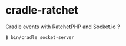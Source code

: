 # cradle-ratchet
Cradle events with RatchetPHP and Socket.io ?

```bash
$ bin/cradle socket-server
```
